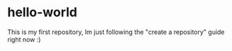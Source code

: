 # hello-world
This is my first repository, Im just following the "create a repository" guide right now :)

